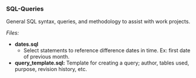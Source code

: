 ### SQL-Queries
General SQL syntax, queries, and methodology to assist with work projects.

_Files:_
* **dates.sql**
  * Select statements to reference difference dates in time. Ex: first date of previous month.
* **query_template.sql:** Template for creating a query; author, tables used, purpose, revision history, etc.
